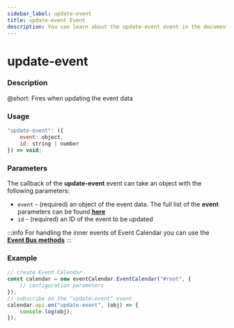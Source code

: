 ```yaml
---
sidebar_label: update-event
title: update-event Event
description: You can learn about the update-event event in the documentation of the DHTMLX JavaScript Event Calendar library. Browse developer guides and API reference, try out code examples and live demos, and download a free 30-day evaluation version of DHTMLX Event Calendar.
---
```


# update-event

### Description

@short: Fires when updating the event data

### Usage

~~~jsx {}
"update-event": ({
	event: object,
	id: string | number
}) => void;
~~~

### Parameters

The callback of the **update-event** event can take an object with the following parameters:

- `event` - (required) an object of the event data. The full list of the **event** parameters can be found [**here**](api/config/js_eventcalendar_events_config.md)
- `id` - (required) an ID of the event to be updated

:::info
For handling the inner events of Event Calendar you can use the [**Event Bus methods**](api/overview/internal_eventbus_overview.md)
:::

### Example

~~~jsx {6-8}
// create Event Calendar
const calendar = new eventCalendar.EventCalendar("#root", {
	// configuration parameters
});
// subscribe on the "update-event" event
calendar.api.on("update-event", (obj) => {
	console.log(obj);
});
~~~
